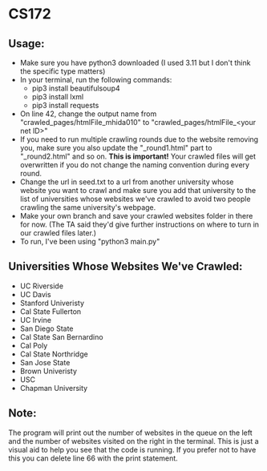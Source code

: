 # CS172

## Usage:
- Make sure you have python3 downloaded (I used 3.11 but I don't think the specific type matters)
- In your terminal, run the following commands:
  - pip3 install beautifulsoup4
  - pip3 install lxml
  - pip3 install requests
- On line 42, change the output name from "crawled_pages/htmlFile_mhida010" to "crawled_pages/htmlFile_\<your net ID>\"
- If you need to run multiple crawling rounds due to the website removing you, make sure you also update the "_round1.html" part to "_round2.html" and so on. **This is important!** Your crawled files will get overwritten if you do not change the naming convention during every round.
- Change the url in seed.txt to a url from another university whose website you want to crawl and make sure you add that university to the list of universities whose websites we've crawled to avoid two people crawling the same university's webpage.
- Make your own branch and save your crawled websites folder in there for now. (The TA said they'd give further instructions on where to turn in our crawled files later.)
- To run, I've been using "python3 main.py"

## Universities Whose Websites We've Crawled:
- UC Riverside
- UC Davis
- Stanford Univeristy
- Cal State Fullerton
- UC Irvine
- San Diego State
- Cal State San Bernardino
- Cal Poly
- Cal State Northridge
- San Jose State
- Brown Univeristy
- USC
- Chapman University 

## Note: 
The program will print out the number of websites in the queue on the left and the number of websites visited on the right in the terminal. This is just a visual aid to help you see that the code is running. If you prefer not to have this you can delete line 66 with the print statement.
